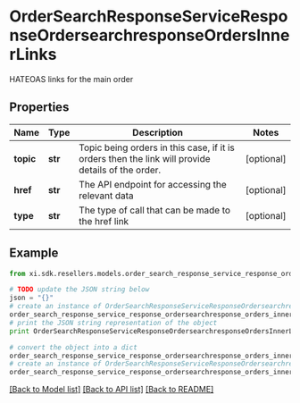 # OrderSearchResponseServiceResponseOrdersearchresponseOrdersInnerLinks

HATEOAS links for the main order

## Properties

Name | Type | Description | Notes
------------ | ------------- | ------------- | -------------
**topic** | **str** | Topic being orders in this case, if it is orders then the link will provide details of the order. | [optional] 
**href** | **str** | The API endpoint for accessing the relevant data | [optional] 
**type** | **str** | The type of call that can be made to the href link | [optional] 

## Example

```python
from xi.sdk.resellers.models.order_search_response_service_response_ordersearchresponse_orders_inner_links import OrderSearchResponseServiceResponseOrdersearchresponseOrdersInnerLinks

# TODO update the JSON string below
json = "{}"
# create an instance of OrderSearchResponseServiceResponseOrdersearchresponseOrdersInnerLinks from a JSON string
order_search_response_service_response_ordersearchresponse_orders_inner_links_instance = OrderSearchResponseServiceResponseOrdersearchresponseOrdersInnerLinks.from_json(json)
# print the JSON string representation of the object
print OrderSearchResponseServiceResponseOrdersearchresponseOrdersInnerLinks.to_json()

# convert the object into a dict
order_search_response_service_response_ordersearchresponse_orders_inner_links_dict = order_search_response_service_response_ordersearchresponse_orders_inner_links_instance.to_dict()
# create an instance of OrderSearchResponseServiceResponseOrdersearchresponseOrdersInnerLinks from a dict
order_search_response_service_response_ordersearchresponse_orders_inner_links_form_dict = order_search_response_service_response_ordersearchresponse_orders_inner_links.from_dict(order_search_response_service_response_ordersearchresponse_orders_inner_links_dict)
```
[[Back to Model list]](../README.md#documentation-for-models) [[Back to API list]](../README.md#documentation-for-api-endpoints) [[Back to README]](../README.md)


